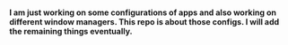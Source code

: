 #### I am just working on some configurations of apps and also working on different window managers. This repo is about those configs. I will add the remaining things eventually. 